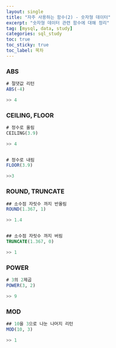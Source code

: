 ```yaml
---
layout: single
title: "자주 사용하는 함수(2) - 숫자형 데이터"
excerpt: "숫자형 데이터 관련 함수에 대해 정리"
tag: [mysql, data, study]
categories: sql_study
toc: true
toc_sticky: true
toc_label: 목차
---
```




### ABS

```sql
# 절댓값 리턴
ABS(-4)

>> 4
```



### CEILING, FLOOR

```sql
# 정수로 올림
CEILING(3.9)

>> 4


# 정수로 내림
FLOOR(3.9)

>>3 
```



### ROUND, TRUNCATE

```sql
## 소수점 자릿수 까지 반올림
ROUND(1.367, 1)

>> 1.4


## 소수점 자릿수 까지 버림
TRUNCATE(1.367, 0)

>> 1
```





### POWER

```sql
# 3의 2제곱
POWER(3, 2)

>> 9
```





### MOD

```sql
## 10을 3으로 나눈 나머지 리턴
MOD(10, 3)

>> 1
```

